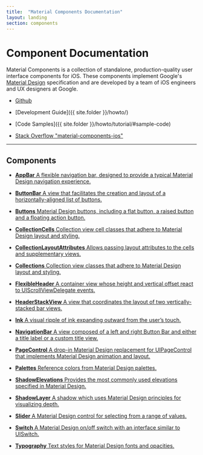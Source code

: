 ```yaml
---
title:  "Material Components Documentation"
layout: landing
section: components
---
```


# Component Documentation

Material Components is a collection of standalone, production-quality user
interface components for iOS. These components implement Google's
[Material Design](http://www.google.com/design/spec/material-design/introduction.html) specification
and are developed by a team of iOS engineers and UX designers at Google.


- [Github](https://github.com/google/material-components-ios/)
  <!--{: .icon-github }-->

- [Development Guide]({{ site.folder }}/howto/)
  <!--{: .icon-guide }-->

- [Code Samples]({{ site.folder }}/howto/tutorial/#sample-code)
  <!--{: .icon-sample }-->

- [Stack Overflow "material-components-ios"](http://stackoverflow.com/questions/tagged/material-components-ios)
  <!--{: .icon-stackoverflow }-->

<!--{: .icon-list }-->

- - -

<a name="components"></a>
<!--{: .jumplink }-->

## Components

- [**AppBar**
  A flexible navigation bar, designed to provide a typical Material Design navigation experience.
  ](AppBar/)
  <!--{: .icon-appbar }-->

- [**ButtonBar**
  A view that facilitates the creation and layout of a horizontally-aligned list of buttons.
  ](ButtonBar/)
  <!--{: .icon-buttonbar }-->

- [**Buttons**
  Material Design buttons, including a flat button, a raised button and a floating action button.
  ](Buttons/)
  <!--{: .icon-buttons }-->

- [**CollectionCells**
  Collection view cell classes that adhere to Material Design layout and styling.
  ](CollectionCells/)
  <!--{: .icon-collections }-->

- [**CollectionLayoutAttributes**
  Allows passing layout attributes to the cells and supplementary views.
  ](CollectionLayoutAttributes/)
  <!--{: .icon-collections }-->

- [**Collections**
  Collection view classes that adhere to Material Design layout and styling.
  ](Collections/)
  <!--{: .icon-collections }-->

- [**FlexibleHeader**
  A container view whose height and vertical offset react to UIScrollViewDelegate events.
  ](FlexibleHeader/)
  <!--{: .icon-flexibleheader }-->

- [**HeaderStackView**
  A view that coordinates the layout of two vertically-stacked bar views.
  ](HeaderStackView/)
  <!--{: .icon-headerstackview }-->

- [**Ink**
  A visual ripple of ink expanding outward from the user’s touch.
  ](Ink/)
  <!--{: .icon-ink }-->

- [**NavigationBar**
  A view composed of a left and right Button Bar and either a title label or a custom title view.
  ](NavigationBar/)
  <!--{: .icon-navigationbar }-->

- [**PageControl**
  A drop-in Material Design replacement for UIPageControl that implements Material Design animation
  and layout.
  ](PageControl/)
  <!--{: .icon-pagecontrol }-->

- [**Palettes**
  Reference colors from Material Design palettes.
  ](Palettes/)
  <!--{: .icon-palette }-->

- [**ShadowElevations**
  Provides the most commonly used elevations specified in Material Design.
  ](ShadowElevations/)
  <!--{: .icon-shadowelevations }-->

- [**ShadowLayer**
  A shadow which uses Material Design principles for visualizing depth.
  ](ShadowLayer/)
  <!--{: .icon-shadowlayer }-->

- [**Slider**
  A Material Design control for selecting from a range of values.
  ](Slider/)
  <!--{: .icon-slider }-->

- [**Switch**
  A Material Design on/off switch with an interface similar to UISwitch.
  ](Switch/)
  <!--{: .icon-switch }-->

- [**Typography**
  Text styles for Material Design fonts and opacities.
  ](Typography/)
  <!--{: .icon-typography }-->
<!--{: .icon-list .large-format }-->
